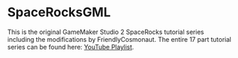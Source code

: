 # SpaceRocksGML
This is the original GameMaker Studio 2 SpaceRocks tutorial series including the modifications by FriendlyCosmonaut. The entire 17 part tutorial series can be found here: [YouTube Playlist](https://www.youtube.com/playlist?list=PLhIbBGhnxj5JcbfoxS_CWTnImRL_wB_Wg).
